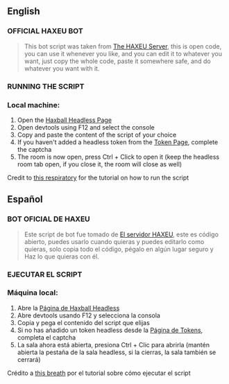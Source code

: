 ## English
### OFFICIAL HAXEU BOT
> This bot script was taken from [The HAXEU Server](https://discord.gg/TJU2r9vsGq), this is open code, you can use it whenever you like, and you can edit it to whatever you want, just copy the whole code, paste it somewhere safe, and do whatever you want with it.

### RUNNING THE SCRIPT

### Local machine:

1. Open the [Haxball Headless Page](https://www.haxball.com/headless)
2. Open devtools using F12 and select the console
3. Copy and paste the content of the script of your choice
4. If you haven't added a headless token from the [Token Page](https://www.haxball.com/headlesstoken), complete the captcha
5. The room is now open, press Ctrl + Click to open it (keep the headless room tab open, if you close it, the room will close as well)

Credit to [this respiratory](https://github.com/Wazarr94/haxball_bot_headless) for the tutorial on how to run the script

## Español

### BOT OFICIAL DE HAXEU
> Este script de bot fue tomado de [El servidor HAXEU](https://discord.gg/TJU2r9vsGq), este es código abierto, puedes usarlo cuando quieras y puedes editarlo como quieras, solo copia todo el código, pégalo en algún lugar seguro y Haz lo que quieras con él.

### EJECUTAR EL SCRIPT

### Máquina local:

1. Abre la [Página de Haxball Headless](https://www.haxball.com/headless)
2. Abre devtools usando F12 y selecciona la consola
3. Copia y pega el contenido del script que elijas
4. Si no has añadido un token headless desde la [Página de Tokens](https://www.haxball.com/headlesstoken), completa el captcha
5. La sala ahora está abierta, presiona Ctrl + Clic para abrirla (mantén abierta la pestaña de la sala headless, si la cierras, la sala también se cerrará)

Crédito a [this breath](https://github.com/Wazarr94/haxball_bot_headless) por el tutorial sobre cómo ejecutar el script
